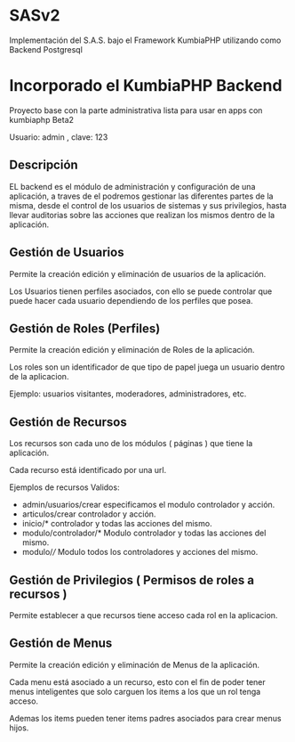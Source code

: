SASv2
=====

Implementación del S.A.S. bajo el Framework KumbiaPHP utilizando como Backend Postgresql


Incorporado el KumbiaPHP Backend
=================================

Proyecto base con la parte administrativa lista para usar en apps con kumbiaphp Beta2

Usuario: admin , clave: 123

Descripción
-----

EL backend es el módulo de administración y configuración de una aplicación, a traves de el podremos gestionar las diferentes partes de la misma, desde el control de los usuarios de sistemas y sus privilegios, hasta llevar auditorias sobre las acciones que realizan los mismos dentro de la aplicación.


Gestión de Usuarios
-----

Permite la creación edición y eliminación de usuarios de la aplicación.

Los Usuarios tienen perfiles asociados, con ello se puede controlar que puede hacer cada usuario dependiendo de los perfiles que posea.

Gestión de Roles (Perfiles)
-----

Permite la creación edición y eliminación de Roles de la aplicación.

Los roles son un identificador de que tipo de papel juega un usuario dentro de la aplicacion. 

Ejemplo: usuarios visitantes, moderadores, administradores, etc.

Gestión de Recursos
-----

Los recursos son cada uno de los módulos ( páginas ) que tiene la aplicación.

Cada recurso está identificado por una url.

Ejemplos de recursos Validos:

- admin/usuarios/crear     especificamos el modulo controlador y acción.
- articulos/crear          controlador y acción.
- inicio/*                 controlador y todas las acciones del mismo. 
- modulo/controlador/*     Modulo controlador y todas las acciones del mismo. 
- modulo/*/*               Modulo todos los controladores y acciones del mismo. 

Gestión de Privilegios ( Permisos de roles a recursos )
-----

Permite establecer a que recursos tiene acceso cada rol en la aplicacion.

Gestión de Menus
-----

Permite la creación edición y eliminación de Menus de la aplicación.

Cada menu está asociado a un recurso, esto con el fin de poder tener menus inteligentes que solo carguen los items
a los que un rol tenga acceso.

Ademas los items pueden tener items padres asociados para crear menus hijos.
